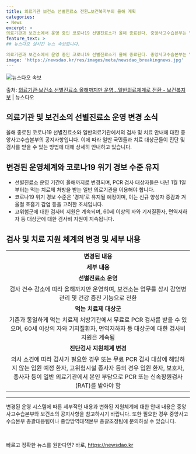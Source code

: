 ```yaml
---
title: 의료기관 보건소 선별진료소 전환…보건복지부의 올해 계획
categories:
- News
excerpt: >
의료기관과 보건소에서 운영 중인 코로나19 선별진료소가 올해 종료된다. 중앙사고수습본부는 일반의료체계 전환을…
feature_text: >
## 뉴스다오 실시간 뉴스 속보입니다.

의료기관과 보건소에서 운영 중인 코로나19 선별진료소가 올해 종료된다. 중앙사고수습본부는 일반의료체계 전환을…
image: 'https://newsdao.kr/res/images/meta/newsdao_breakingnews.jpg'
---
```


![뉴스다오 속보](https://newsdao.kr/res/images/meta/newsdao_breakingnews.jpg)

<p>출처: <a href="https://newsdao.kr/2813" rel="dofollow">의료기관·보건소 선별진료소 올해까지만 운영…일반의료체계로 전환 - 보건복지부</a> | 뉴스다오</p>

<h2>의료기관 및 보건소의 선별진료소 운영 변경 소식</h2>
<p data-ke-size="size16">올해 종료된 코로나19 선별진료소와 일반의료기관에서의 검사 및 치료 안내에 대한 중앙사고수습본부의 공지사항입니다. 이에 따라 일반 국민들과 치료 대상군들이 진단 및 검사를 받을 수 있는 방법에 대해 상세히 안내하고 있습니다.</p>
<h2 data-ke-size="size26">변경된 운영체계와 코로나19 위기 경보 수준 유지</h2>
<ul>
  <li>선별진료소 운영 기간이 올해까지로 변경되며, PCR 검사 대상자들은 내년 1월 1일부터는 먹는 치료제 처방을 받는 일반 의료기관을 이용해야 합니다.</li>
  <li>코로나19 위기 경보 수준은 '경계'로 유지될 예정이며, 이는 신규 양성자 증감과 겨울철 호흡기 감염 등을 고려한 조치입니다.</li>
  <li>고위험군에 대한 검사비 지원은 계속되며, 60세 이상의 자와 기저질환자, 면역저하자 등 대상군에 대한 검사비 지원이 지속됩니다.</li>
</ul>
<h2 data-ke-size="size26">검사 및 치료 지원 체계의 변경 및 세부 내용</h2>
<table>
  <tr>
    <td style="text-align: center; height: 17px;"><b>변경된 내용</b></td>
  </tr>
  <tr>
    <td style="text-align: center; height: 17px;"><b>세부 내용</b></td>
  </tr>
  <tr>
    <td style="text-align: center; height: 17px;"><b>선별진료소 운영</b></td>
  </tr>
  <tr>
    <td style="text-align: center; height: 17px;">검사 건수 감소에 따라 올해까지만 운영하며, 보건소는 업무를 상시 감염병 관리 및 건강 증진 기능으로 전환</td>
  </tr>
  <tr>
    <td style="text-align: center; height: 17px;"><b>먹는 치료제 대상군</b></td>
  </tr>
  <tr>
    <td style="text-align: center; height: 17px;">기존과 동일하게 먹는 치료제 처방기관에서 무료로 PCR 검사를 받을 수 있으며, 60세 이상의 자와 기저질환자, 면역저하자 등 대상군에 대한 검사비 지원은 계속됨</td>
  </tr>
  <tr>
    <td style="text-align: center; height: 17px;"><b>진단검사 지원체계 변경</b></td>
  </tr>
  <tr>
    <td style="text-align: center; height: 17px;">의사 소견에 따라 검사가 필요한 경우 또는 무료 PCR 검사 대상에 해당하지 않는 입원 예정 환자, 고위험시설 종사자 등의 경우 입원 환자, 보호자, 종사자 등이 일반 의료기관에서 본인 부담으로 PCR 또는 신속항원검사(RAT)를 받아야 함</td>
  </tr>
</table>
<hr>
<p data-ke-size="size16">변경된 운영 시스템에 따른 세부적인 내용과 변화된 지원체계에 대한 안내 내용은 중앙사고수습본부와 보건소의 공지사항을 참고하시기 바랍니다. 또한 필요한 경우 중앙사고수습본부 총괄대응팀이나 중앙방역대책본부 총괄조정팀에 문의하실 수 있습니다.</p>
<p data-ke-size="size16">&nbsp;</p> 

빠르고 정확한 뉴스를 원한다면? 바로, <a href="https://newsdao.kr" rel="dofollow">https://newsdao.kr</a>


    
